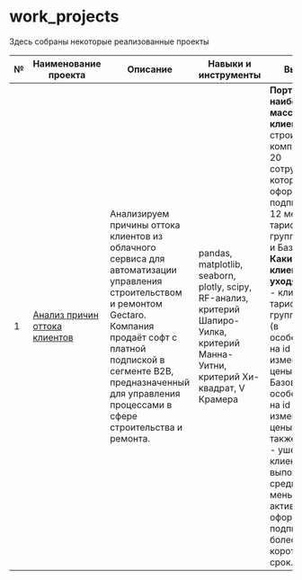 # work_projects

Здесь собраны некоторые реализованные проекты

| № |	Наименование проекта	| Описание	| Навыки и инструменты | Выводы |
| - | --- | --- | --- | --- |
| 1 | [Анализ причин оттока клиентов](https://github.com/yulia-alexeychuk/work_projects/tree/main/analysis_client_churn) | Анализируем причины оттока клиентов из облачного сервиса для автоматизации управления строительством и ремонтом Gectaro. Компания продаёт софт с платной подпиской в сегменте B2B, предназначенный для управления процессами в сфере строительства и ремонта.  | pandas, matplotlib, seaborn, plotly, scipy, RF-анализ, критерий Шапиро-Уилка, критерий Манна-Уитни, критерий Хи-квадрат, V Крамера | **Портрет наиболее массового клиента** — строительные компании с 1-20 сотрудниками, которые оформляют подписки на 12 месяцев по тарифным группам Старт и Базовый. <br/>**Какие клиенты уходят**: <br/>- клиенты на тарифных группах Старт (в особенности на id изменения цены 23) и Базовый (в особенности на id изменения цены 8), а также Профи; <br/>- ушедшие клиенты выполняли в среднем меньше активностей и оформляли подписку на более короткий срок. |

